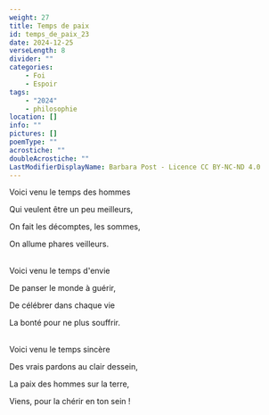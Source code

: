 ```yaml
---
weight: 27
title: Temps de paix
id: temps_de_paix_23
date: 2024-12-25
verseLength: 8
divider: ""
categories:
    - Foi
    - Espoir
tags:
    - "2024"
    - philosophie
location: []
info: ""
pictures: []
poemType: ""
acrostiche: ""
doubleAcrostiche: ""
LastModifierDisplayName: Barbara Post - Licence CC BY-NC-ND 4.0
---
```

Voici venu le temps des hommes

Qui veulent être un peu meilleurs,

On fait les décomptes, les sommes,

On allume phares veilleurs.

 \
Voici venu le temps d'envie

De panser le monde à guérir,

De célébrer dans chaque vie

La bonté pour ne plus souffrir.

 \
Voici venu le temps sincère

Des vrais pardons au clair dessein,

La paix des hommes sur la terre,

Viens, pour la chérir en ton sein !
